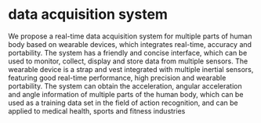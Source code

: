 # data acquisition system
We propose a real-time data acquisition system for multiple parts of human body based on wearable devices, which integrates real-time, accuracy and portability. The system has a friendly and concise interface, which can be used to monitor, collect, display and store data from multiple sensors. The wearable device is a strap and vest integrated with multiple inertial sensors, featuring good real-time performance, high precision and wearable portability. The system can obtain the acceleration, angular acceleration and angle information of multiple parts of the human body, which can be used as a training data set in the field of action recognition, and can be applied to medical health, sports and fitness industries 
